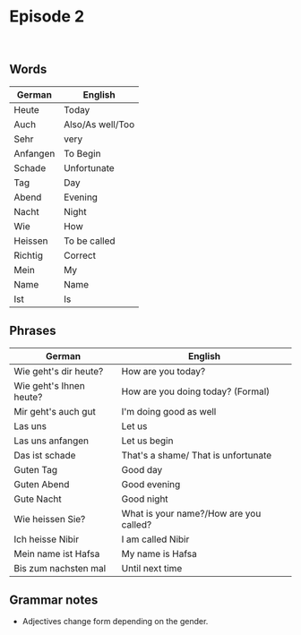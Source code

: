 # Episode 2

<br>

## Words
|German|English|
|---|---|
|Heute|Today|
|Auch|Also/As well/Too|
|Sehr|very|
|Anfangen|To Begin|
|Schade|Unfortunate|
|Tag|Day|
|Abend|Evening|
|Nacht|Night|
|Wie|How|
|Heissen|To be called|
|Richtig|Correct|
|Mein|My|
|Name|Name|
|Ist|Is|


## Phrases
|German|English|
|---|---|
|Wie geht's dir heute?|How are you today?|
|Wie geht's Ihnen heute?|How are you doing today? (Formal)|
|Mir geht's auch gut|I'm doing good as well|
|Las uns|Let us|
|Las uns anfangen|Let us begin|
|Das ist schade|That's a shame/ That is unfortunate|
|Guten Tag|Good day|
|Guten Abend|Good evening|
|Gute Nacht|Good night|
|Wie heissen Sie?|What is your name?/How are you called?|
|Ich heisse Nibir|I am called Nibir|
|Mein name ist Hafsa|My name is Hafsa|
|Bis zum nachsten mal|Until next time|


## Grammar notes
- Adjectives change form depending on the gender.